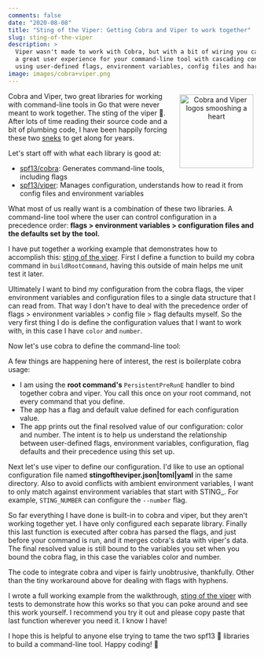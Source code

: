 ```yaml
---
comments: false
date: "2020-08-08"
title: "Sting of the Viper: Getting Cobra and Viper to work together"
slug: sting-of-the-viper
description: >
  Viper wasn't made to work with Cobra, but with a bit of wiring you can create
  a great user experience for your command-line tool with cascading configuration
  using user-defined flags, environment variables, config files and hard-coded defaults.
image: images/cobra+viper.png
---
```


<figure style="text-align: center; float: right; margin: 5px">
  <img src="/images/cobra+viper.png" width="150" alt="Cobra and Viper logos smooshing a heart" />
</figure>

Cobra and Viper, two great libraries for working with command-line tools in Go
that were never meant to work together. The sting of the viper 🐍. After lots of
time reading their source code and a bit of plumbing code, I have been happily
forcing these two [sneks] to get along for years.

Let's start off with what each library is good at:

* [spf13/cobra]: Generates command-line tools, including flags
* [spf13/viper]: Manages configuration, understands how to read it from config
  files and environment variables

[spf13/cobra]: https://github.com/spf13/cobra
[spf13/viper]: https://github.com/spf13/viper

What most of us really want is a combination of these two libraries. A
command-line tool where the user can control configuration in a precedence
order: **flags > environment variables > configuration files and the defaults set
by the tool.**

I have put together a working example that demonstrates how to accomplish this:
[sting of the viper]. First I define a function to build my cobra command in
`buildRootCommand`, having this outside of main helps me unit test it later.

<script src="https://gist-it.appspot.com/http://github.com/carolynvs/stingoftheviper/raw/main/main.go?slice=29:38"></script>

Ultimately I want to bind my configuration from the cobra flags, the viper
environment variables and configuration files to a single data structure that I
can read from. That way I don't have to deal with the precedence order of flags > 
environment variables > config file > flag defaults myself. So the very first
thing I do is define the configuration values that I want to work with, in this
case I have `color` and `number`.

Now let's use cobra to define the command-line tool:

<script src="https://gist-it.appspot.com/http://github.com/carolynvs/stingoftheviper/raw/main/main.go?slice=40:61"></script>

A few things are happening here of interest, the rest is boilerplate cobra usage:

* I am using the **root command's** `PersistentPreRunE` handler to bind together
  cobra and viper. You call this once on your root command, not
  every command that you define.
* The app has a flag and default value defined for each configuration value.
* The app prints out the final resolved value of our configuration: color and
  number. The intent is to help us understand the relationship between
  user-defined flags, environment variables, configuration, flag defaults and
  their precedence using this set up.

Next let's use viper to define our configuration. I'd like to use an optional
configuration file named **stingoftheviper.json|toml|yaml** in the same
directory. Also to avoid conflicts with ambient environment variables, I want to
only match against environment variables that start with STING_. For example,
`STING_NUMBER` can configure the `--number` flag.

<script src="https://gist-it.appspot.com/http://github.com/carolynvs/stingoftheviper/raw/main/main.go?slice=65:101"></script>

So far everything I have done is built-in to cobra and viper, but they aren't
working together yet. I have only configured each separate library. Finally this
last function is executed after cobra has parsed the flags, and just before your
command is run, and it merges cobra's data with viper's data. The final resolved
value is still bound to the variables you set when you bound the cobra flag, in
this case the variables color and number.

<script src="https://gist-it.appspot.com/http://github.com/carolynvs/stingoftheviper/raw/main/main.go?slice=103:119"></script>

The code to integrate cobra and viper is fairly unobtrusive, thankfully. Other than the tiny workaround above for dealing with flags with hyphens.

I wrote a full working example from the walkthrough, [sting of the viper] with
tests to demonstrate how this works so that you can poke around and see this
work yourself. I recommend you try it out and please copy paste that last
function wherever you need it. I know I have!

I hope this is helpful to anyone else trying to tame the two spf13 🐍 libraries to build
a command-line tool. Happy coding! 🙌

[sting of the viper]: https://github.com/carolynvs/stingoftheviper
[sneks]: https://www.google.com/search?q=snek+cute

